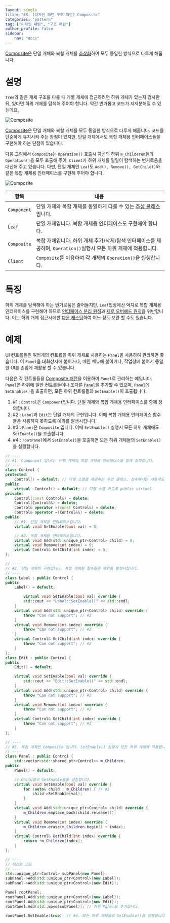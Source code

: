 ```yaml
---
layout: single
title: "#8. [디자인 패턴-구조 패턴] Composite"
categories: "pattern"
tag: ["디자인 패턴", "구조 패턴"]
author_profile: false
sidebar: 
    nav: "docs"
---
```


[Composite](https://tango1202.github.io/pattern/pattern-composite/)은 단일 개체와 복합 개체를 [추상화](https://tango1202.github.io/legacy-cpp-oop/legacy-cpp-oop-abstract-class-interface/)하여 모두 동일한 방식으로 다루게 해줍니다. 

# 설명

`Tree`와 같은 개체 구조를 다룰 때 개별 개체에 접근하려면 하위 개체가 있는지 검사한 뒤, 있다면 하위 개체를 탐색해 주어야 합니다. 약간 번거롭고 코드가 지저분해질 수 있는데요,

![Composite](https://github.com/tango1202/tango1202.github.io/assets/133472501/c8d13e09-77ef-43a1-a568-59b762627a04)

[Composite](https://tango1202.github.io/pattern/pattern-composite/)은 단일 개체와 복합 개체를 모두 동일한 방식으로 다루게 해줍니다. 코드를 단순하게 유지시켜 주는 장점이 있지만, 단일 개체에서도 복합 개체용 인터페이스들을 구현해야 하는 단점이 있습니다.

다음 그림에서 `Composite`는 `Operation()` 호출시 자신의 하위 `m_Childeren`들의 `Operation()`을 모두 호출해 주어, `Client`가 하위 개체를 일일이 탐색하는 번거로움을 대신해 주고 있습니다. 다만, 단일 개체인 `Leaf`도 `Add(), Remove(), GetChild()`와 같은 복합 개체용 인터페이스를 구현해 주어야 합니다.

![Composite](https://github.com/tango1202/tango1202.github.io/assets/133472501/03b8f342-1381-4bbb-a239-c7f2239d3cf9)

|항목|내용|
|--|--|
|`Component`|단일 개체와 복합 개체를 동일하게 다룰 수 있는 [추상 클래스](https://tango1202.github.io/legacy-cpp-oop/legacy-cpp-oop-abstract-class-interface/#%EC%B6%94%EC%83%81-%ED%81%B4%EB%9E%98%EC%8A%A4)입니다.|
|`Leaf`|단일 개체입니다. 복합 개체용 인터페이스도 구현해야 합니다.|
|`Composite`|복합 개체입니다. 하위 개체 추가/삭제/탐색 인터페이스를 제공하며, `Operation()`실행시 모든 하위 개체에 적용합니다.|
|`Client`|`Composite`를 이용하여 각 개체의 `Operation()`을 실행합니다.|

# 특징

하위 개체를 탐색해야 하는 번거로움은 줄어들지만, `Leaf`입장에선 억지로 복합 개체용 인터페이스를 구현해야 하므로 [인터페이스 분리 원칙](https://tango1202.github.io/principle/principle-interface-segregation/)과 [제로 오버헤드 원칙](https://tango1202.github.io/principle/principle-zero-overhead/)을 위반합니다. 이는 하위 개체 접근시에만 [다운 캐스팅](https://tango1202.github.io/legacy-cpp-oop/legacy-cpp-oop-inheritance/#runtime-type-infortti%EC%99%80-%ED%98%95%EB%B3%80%ED%99%98)하여 어느 정도 보완 할 수도 있습니다.

# 예제

UI 컨트롤들은 여러개의 컨트롤을 하위 개체로 사용하는 `Panel`을 사용하여 관리하면 좋습니다. 이 `Panel`을 대화상자에 붙이거나, 메인 메뉴에 붙이거나, 작업창에 붙여서 동일한 UI를 손쉽게 재활용 할 수 있습니다.

다음은 각 컨트롤들을 [Composite 패턴](https://tango1202.github.io/pattern/pattern-composite/)을 이용하여 `Panel`로 관리하는 예입니다. `Panel`은 하위에 일반 컨트롤들이나 또다른 `Panel`을 추가할 수 있으며, `Panel`에 `SetEnable()`을 호출하면, 모든 하위 컨트롤들의 `SetEnable()`이 호출됩니다.

1. #1 : `Control`은 `Component`입니다. 단일 개체와 복합 개체용 인터페이스를 함께 정의합니다.
2. #2 : `Label`과 `Edit`는 단일 개체의 구현입니다. 이때 복합 개체용 인터페이스 함수들은 사용하지 못하도록 예외를 발생시킵니다.
3. #3 : `Panel`은 `Composite` 입니다. 이때 `SetEnable()` 실행시 모든 하위 개체에도 `SetEnable()`을 호출합니다.
4. #4 : `rootPanel`에서 `SetEnable()`을 호출하면 모든 하위 개체들의 `SetEnable()`을 실행합니다.

```cpp
// ----
// #1. Component 입니다. 단일 개체와 복합 개체용 인터페이스를 함께 정의합니다.
// ----
class Control {
protected:
    Control() = default; // 다형 소멸을 제공하는 추상 클래스. 상속해서만 사용하도록 protected
public:
    virtual ~Control() = default; // 다형 소멸 하도록 public virtual
private:
    Control(const Control&) = delete;
    Control(Control&&) = delete;
    Control& operator =(const Control&) = delete;
    Control& operator =(Control&&) = delete;          
public:
    // #1. 단일 개체용 인터페이스입니다.
    virtual void SetEnable(bool val) = 0;

    // #2. 복합 개체용 인터페이스입니다.
    virtual void Add(std::unique_ptr<Control> child) = 0;
    virtual void Remove(int index) = 0;
    virtual Control& GetChild(int index) = 0;
};

// ----
// #2. 단일 개체의 구현입니다. 복합 개체용 함수들은 예외를 발생시킵니다.
// ----
class Label : public Control {
public:
    Label() = default;

        virtual void SetEnable(bool val) override {
        std::cout << "Label::SetEnable()" << std::endl;
    }      
    virtual void Add(std::unique_ptr<Control> child) override {
        throw "Can not support"; // #2
    }
    virtual void Remove(int index) override {
        throw "Can not support"; // #2
    }
    virtual Control& GetChild(int index) override {
        throw "Can not support"; // #2
    }
};
class Edit : public Control {
public:
    Edit() = default;

    virtual void SetEnable(bool val) override {
        std::cout << "Edit::SetEnable()" << std::endl;
    }  
    virtual void Add(std::unique_ptr<Control> child) override {
        throw "Can not support"; // #2
    }
    virtual void Remove(int index) override {
        throw "Can not support"; // #2
    }
    virtual Control& GetChild(int index) override {
        throw "Can not support"; // #2
    }
};

// ----
// #3. 복합 개체인 Composite 입니다. SetEnable() 실행시 모든 하위 개체에 적용합니다.
// ----
class Panel : public Control {
    std::vector<std::shared_ptr<Control>> m_Children;
public:
    Panel() = default;

    // Child들의 SetEnable들을 설정합니다.
    virtual void SetEnable(bool val) override {
        for (auto& child : m_Children) { // #3
            child->SetEnable(val);
        }
    } 
    virtual void Add(std::unique_ptr<Control> child) override {
        m_Children.emplace_back(child.release());
    }
    virtual void Remove(int index) override {
        m_Children.erase(m_Children.begin() + index);
    }
    virtual Control& GetChild(int index) override {
        return *m_Children[index];
    }
};

// ----
// 테스트 코드
// ----
std::unique_ptr<Control> subPanel{new Panel};
subPanel->Add(std::unique_ptr<Control>{new Label});
subPanel->Add(std::unique_ptr<Control>{new Edit});   

Panel rootPanel;
rootPanel.Add(std::unique_ptr<Control>{new Label});
rootPanel.Add(std::unique_ptr<Control>{new Edit});
rootPanel.Add(std::move(subPanel)); // 하위 Panel을 추가합니다.

rootPanel.SetEnable(true); // #4. 모든 하위 개체들의 SetEnable()을 실행합니다.
```

